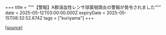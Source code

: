 +++
title = """【警報】A群溶血性レンサ球菌咽頭炎の警報が発令されました"""
date = 2025-05-12T03:00:00.000Z
expiryDate = 2025-05-15T08:32:52.674Z
tags = ["kuriyama"]
+++


[[source]](https://www.town.kuriyama.hokkaido.jp/soshiki/38/23062.html)
